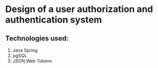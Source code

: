 # Design of a user authorization and authentication system
## Technologies used:
1. Java Spring
2. pgSQL
3. JSON Web Tokens
